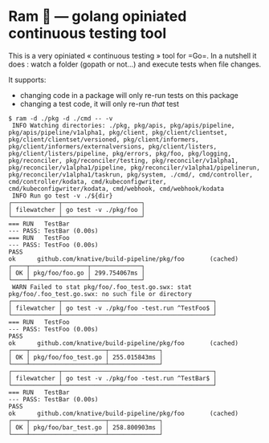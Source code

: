 # Ram 🐏 — golang opiniated continuous testing tool

This is a very opiniated « continuous testing » tool for =Go=.
In a nutshell it does : watch a folder (gopath or not…) and execute
tests when file changes.

It supports:
- changing code in a package will only re-run tests on this package
- changing a test code, it will only re-run *that* test

```shell
$ ram -d ./pkg -d ./cmd -- -v
 INFO Watching directories: ./pkg, pkg/apis, pkg/apis/pipeline, pkg/apis/pipeline/v1alpha1, pkg/client, pkg/client/clientset, pkg/client/clientset/versioned, pkg/client/informers, pkg/client/informers/externalversions, pkg/client/listers, pkg/client/listers/pipeline, pkg/errors, pkg/foo, pkg/logging, pkg/reconciler, pkg/reconciler/testing, pkg/reconciler/v1alpha1, pkg/reconciler/v1alpha1/pipeline, pkg/reconciler/v1alpha1/pipelinerun, pkg/reconciler/v1alpha1/taskrun, pkg/system, ./cmd/, cmd/controller, cmd/controller/kodata, cmd/kubeconfigwriter, cmd/kubeconfigwriter/kodata, cmd/webhook, cmd/webhook/kodata
 INFO Run go test -v ./${dir}
┌─────────────┬──────────────────────┐
│ filewatcher │ go test -v ./pkg/foo │
└─────────────┴──────────────────────┘
=== RUN   TestBar
--- PASS: TestBar (0.00s)
=== RUN   TestFoo
--- PASS: TestFoo (0.00s)
PASS
ok      github.com/knative/build-pipeline/pkg/foo       (cached)
┌────┬────────────────┬──────────────┐
│ OK │ pkg/foo/foo.go │ 299.754067ms │
└────┴────────────────┴──────────────┘
 WARN Failed to stat pkg/foo/.foo_test.go.swx: stat pkg/foo/.foo_test.go.swx: no such file or directory
┌─────────────┬──────────────────────────────────────────┐
│ filewatcher │ go test -v ./pkg/foo -test.run ^TestFoo$ │
└─────────────┴──────────────────────────────────────────┘
=== RUN   TestFoo
--- PASS: TestFoo (0.00s)
PASS
ok      github.com/knative/build-pipeline/pkg/foo       (cached)
┌────┬─────────────────────┬──────────────┐
│ OK │ pkg/foo/foo_test.go │ 255.015843ms │
└────┴─────────────────────┴──────────────┘
┌─────────────┬──────────────────────────────────────────┐
│ filewatcher │ go test -v ./pkg/foo -test.run ^TestBar$ │
└─────────────┴──────────────────────────────────────────┘
=== RUN   TestBar
--- PASS: TestBar (0.00s)
PASS
ok      github.com/knative/build-pipeline/pkg/foo       (cached)
┌────┬─────────────────────┬──────────────┐
│ OK │ pkg/foo/bar_test.go │ 258.800903ms │
└────┴─────────────────────┴──────────────┘

```
